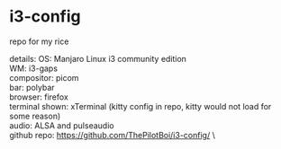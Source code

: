 # i3-config
repo for my rice



details:
OS: Manjaro Linux i3 community edition \
WM: i3-gaps \
compositor: picom \
bar: polybar \
browser: firefox \
terminal shown: xTerminal (kitty config in repo, kitty would not load for some reason) \
audio: ALSA and pulseaudio \
github repo: https://github.com/ThePilotBoi/i3-config/ \
